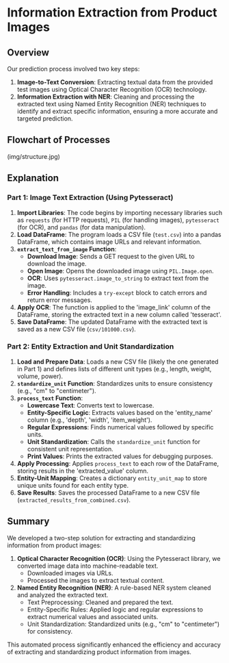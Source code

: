 # Information Extraction from Product Images

## Overview
Our prediction process involved two key steps:

1. **Image-to-Text Conversion**: Extracting textual data from the provided test images using Optical Character Recognition (OCR) technology.
2. **Information Extraction with NER**: Cleaning and processing the extracted text using Named Entity Recognition (NER) techniques to identify and extract specific information, ensuring a more accurate and targeted prediction.

## Flowchart of Processes
(img/structure.jpg)

## Explanation

### Part 1: Image Text Extraction (Using Pytesseract)
1. **Import Libraries**: The code begins by importing necessary libraries such as `requests` (for HTTP requests), `PIL` (for handling images), `pytesseract` (for OCR), and `pandas` (for data manipulation).
2. **Load DataFrame**: The program loads a CSV file (`test.csv`) into a pandas DataFrame, which contains image URLs and relevant information.
3. **`extract_text_from_image` Function**: 
   - **Download Image**: Sends a GET request to the given URL to download the image.
   - **Open Image**: Opens the downloaded image using `PIL.Image.open`.
   - **OCR**: Uses `pytesseract.image_to_string` to extract text from the image.
   - **Error Handling**: Includes a `try-except` block to catch errors and return error messages.
4. **Apply OCR**: The function is applied to the 'image_link' column of the DataFrame, storing the extracted text in a new column called 'tesseract'.
5. **Save DataFrame**: The updated DataFrame with the extracted text is saved as a new CSV file (`csv/101000.csv`).

### Part 2: Entity Extraction and Unit Standardization
1. **Load and Prepare Data**: Loads a new CSV file (likely the one generated in Part 1) and defines lists of different unit types (e.g., length, weight, volume, power).
2. **`standardize_unit` Function**: Standardizes units to ensure consistency (e.g., "cm" to "centimeter").
3. **`process_text` Function**: 
   - **Lowercase Text**: Converts text to lowercase.
   - **Entity-Specific Logic**: Extracts values based on the 'entity_name' column (e.g., 'depth', 'width', 'item_weight').
   - **Regular Expressions**: Finds numerical values followed by specific units.
   - **Unit Standardization**: Calls the `standardize_unit` function for consistent unit representation.
   - **Print Values**: Prints the extracted values for debugging purposes.
4. **Apply Processing**: Applies `process_text` to each row of the DataFrame, storing results in the 'extracted_value' column.
5. **Entity-Unit Mapping**: Creates a dictionary `entity_unit_map` to store unique units found for each entity type.
6. **Save Results**: Saves the processed DataFrame to a new CSV file (`extracted_results_from_combined.csv`).

## Summary
We developed a two-step solution for extracting and standardizing information from product images:

1. **Optical Character Recognition (OCR)**: Using the Pytesseract library, we converted image data into machine-readable text.
   - Downloaded images via URLs.
   - Processed the images to extract textual content.
2. **Named Entity Recognition (NER)**: A rule-based NER system cleaned and analyzed the extracted text.
   - Text Preprocessing: Cleaned and prepared the text.
   - Entity-Specific Rules: Applied logic and regular expressions to extract numerical values and associated units.
   - Unit Standardization: Standardized units (e.g., "cm" to "centimeter") for consistency.

This automated process significantly enhanced the efficiency and accuracy of extracting and standardizing product information from images.

